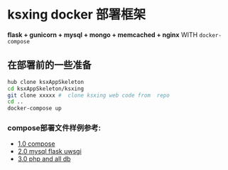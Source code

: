 # ksxing docker 部署框架
**flask + gunicorn  + mysql + mongo + memcached + nginx** WITH `docker-compose`
## 在部署前的一些准备

```bash
hub clone ksxAppSkeleton
cd ksxAppSkeleton/ksxing
git clone xxxxx #  clone ksxing web code from  repo
cd ..
docker-compose up
```

### compose部署文件样例参考:

* [1.0 compose](https://github.com/realpython/orchestrating-docker/blob/master/docker-compose.yml)
* [2.0 mysql flask uwsgi](https://github.com/KoenR3/docker-nginx-mysql-flask/blob/master/docker-compose.yml)
* [3.0 php and all db](https://github.com/kasperisager/php-dockerized/blob/master/docker-compose.yml)